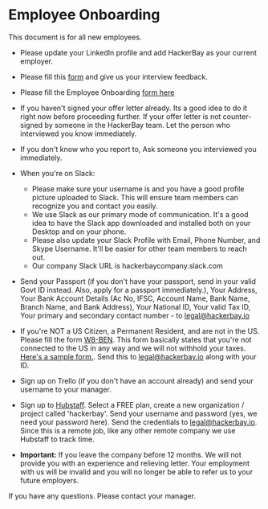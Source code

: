 # Employee Onboarding

This document is for all new employees.

- Please update your LinkedIn profile and add HackerBay as your current employer. 

- Please fill this [form](https://airtable.com/shrEsY7wY8yCxIVYy) and give us your interview feedback. 

- Please fill the Employee Onboarding [form here](https://airtable.com/shrFbnb3R8JYK1XeK)


- If you haven't signed your offer letter already. Its a good idea to do it right now before proceeding further. If your offer letter is not counter-signed by someone in the HackerBay team. Let the person who interviewed you know immediately.

- If you don't know who you report to, Ask someone you interviewed you immediately.

- When you're on Slack:
  - Please make sure your username is <firstname><lastname> and you have a good profile picture uploaded to Slack. This will ensure team members can recognize you and contact you easily.
  - We use Slack as our primary mode of communication. It's a good idea to have the Slack app downloaded and installed both on your Desktop and on your phone.
  - Please also update your Slack Profile with Email, Phone Number, and Skype Username. It'll be easier for other team members to reach out.
  - Our company Slack URL is hackerbaycompany.slack.com

- Send your Passport (if you don't have your passport, send in your valid Govt ID instead. Also, apply for a passport immediately.), Your Address, Your Bank Account Details (Ac No, IFSC, Account Name, Bank Name, Branch Name, and Bank Address), Your National ID, Your valid Tax ID, Your primary and secondary contact number - to legal@hackerbay.io

- If you're NOT a US Citizen, a Permanent Resident, and are not in the US. Please fill the form [W8-BEN](https://www.irs.gov/pub/irs-pdf/fw8ben.pdf). This form basically states that you're not connected to the US in any way and we will not withhold your taxes. [Here's a sample form.](https://www.unfcu.org/W8BEN-sample/). Send this to legal@hackerbay.io along with your ID. 

- Sign up on Trello (if you don't have an account already) and send your username to your manager.

- Sign up to [Hubstaff](https://hubstaff.com). Select a FREE plan, create a new organization / project called 'hackerbay'. Send your username and password (yes, we need your password here). Send the credentials to legal@hackerbay.io. Since this is a remote job, like any other remote company we use Hubstaff to track time.


- **Important:** If you leave the company before 12 months. We will not provide you with an experience and relieving letter. Your employment with us will be invalid and you will no longer be able to refer us to your future employers. 

If you have any questions. Please contact your manager.
